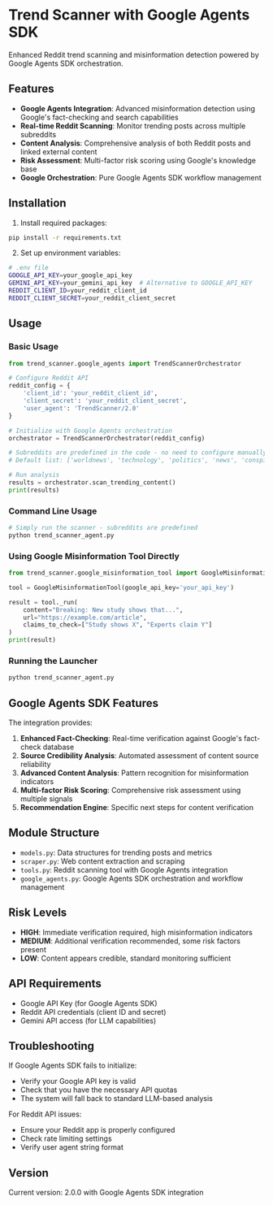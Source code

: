 # Trend Scanner with Google Agents SDK

Enhanced Reddit trend scanning and misinformation detection powered by Google Agents SDK orchestration.

## Features

- **Google Agents Integration**: Advanced misinformation detection using Google's fact-checking and search capabilities
- **Real-time Reddit Scanning**: Monitor trending posts across multiple subreddits
- **Content Analysis**: Comprehensive analysis of both Reddit posts and linked external content
- **Risk Assessment**: Multi-factor risk scoring using Google's knowledge base
- **Google Orchestration**: Pure Google Agents SDK workflow management

## Installation

1. Install required packages:
```bash
pip install -r requirements.txt
```

2. Set up environment variables:
```bash
# .env file
GOOGLE_API_KEY=your_google_api_key
GEMINI_API_KEY=your_gemini_api_key  # Alternative to GOOGLE_API_KEY
REDDIT_CLIENT_ID=your_reddit_client_id
REDDIT_CLIENT_SECRET=your_reddit_client_secret
```

## Usage

### Basic Usage

```python
from trend_scanner.google_agents import TrendScannerOrchestrator

# Configure Reddit API
reddit_config = {
    'client_id': 'your_reddit_client_id',
    'client_secret': 'your_reddit_client_secret',
    'user_agent': 'TrendScanner/2.0'
}

# Initialize with Google Agents orchestration  
orchestrator = TrendScannerOrchestrator(reddit_config)

# Subreddits are predefined in the code - no need to configure manually
# Default list: ['worldnews', 'technology', 'politics', 'news', 'conspiracy', 'science', 'economics', 'climate']

# Run analysis
results = orchestrator.scan_trending_content()
print(results)
```

### Command Line Usage

```bash
# Simply run the scanner - subreddits are predefined
python trend_scanner_agent.py
```

### Using Google Misinformation Tool Directly

```python
from trend_scanner.google_misinformation_tool import GoogleMisinformationTool

tool = GoogleMisinformationTool(google_api_key='your_api_key')

result = tool._run(
    content="Breaking: New study shows that...",
    url="https://example.com/article",
    claims_to_check=["Study shows X", "Experts claim Y"]
)
print(result)
```

### Running the Launcher

```bash
python trend_scanner_agent.py
```

## Google Agents SDK Features

The integration provides:

1. **Enhanced Fact-Checking**: Real-time verification against Google's fact-check database
2. **Source Credibility Analysis**: Automated assessment of content source reliability
3. **Advanced Content Analysis**: Pattern recognition for misinformation indicators
4. **Multi-factor Risk Scoring**: Comprehensive risk assessment using multiple signals
5. **Recommendation Engine**: Specific next steps for content verification

## Module Structure

- `models.py`: Data structures for trending posts and metrics
- `scraper.py`: Web content extraction and scraping
- `tools.py`: Reddit scanning tool with Google Agents integration
- `google_agents.py`: Google Agents SDK orchestration and workflow management

## Risk Levels

- **HIGH**: Immediate verification required, high misinformation indicators
- **MEDIUM**: Additional verification recommended, some risk factors present  
- **LOW**: Content appears credible, standard monitoring sufficient

## API Requirements

- Google API Key (for Google Agents SDK)
- Reddit API credentials (client ID and secret)
- Gemini API access (for LLM capabilities)

## Troubleshooting

If Google Agents SDK fails to initialize:
- Verify your Google API key is valid
- Check that you have the necessary API quotas
- The system will fall back to standard LLM-based analysis

For Reddit API issues:
- Ensure your Reddit app is properly configured
- Check rate limiting settings
- Verify user agent string format

## Version

Current version: 2.0.0 with Google Agents SDK integration